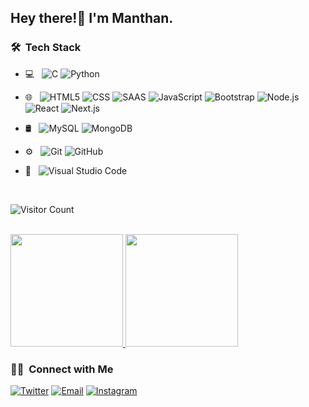 <h2> Hey there!👋  I'm Manthan.</h2>


<h3> 🛠 &nbsp;Tech Stack</h3>

- 💻 &nbsp;
  ![C](https://img.shields.io/badge/-C-333333?style=flat&logo=C&logoColor=00599C)
  ![Python](https://img.shields.io/badge/-Python-333333?style=flat&logo=python)
  
 - 🌐 &nbsp;
  ![HTML5](https://img.shields.io/badge/-HTML5-333333?style=flat&logo=HTML5)
  ![CSS](https://img.shields.io/badge/-CSS-333333?style=flat&logo=CSS3&logoColor=1572B6)
  ![SAAS](https://img.shields.io/badge/Sass-333333?&logo=sass&logoColor=white)
  ![JavaScript](https://img.shields.io/badge/-JavaScript-333333?style=flat&logo=javascript)
  ![Bootstrap](https://img.shields.io/badge/-Bootstrap-333333?style=flat&logo=bootstrap&logoColor=563D7C)
  ![Node.js](https://img.shields.io/badge/Node.js-333333?&logo=node.js&logoColor=white)
  ![React](https://img.shields.io/badge/-React-333333?style=flat&logo=react)
  ![Next.js](https://img.shields.io/badge/-Next.js-333333?style=flat&logo=Next.js)
  
- 🛢 &nbsp;
  ![MySQL](https://img.shields.io/badge/-MySQL-333333?style=flat&logo=mysql)
  ![MongoDB](https://img.shields.io/badge/-MongoDB-333333?style=flat&logo=mongodb)
- ⚙️ &nbsp;
  ![Git](https://img.shields.io/badge/-Git-333333?style=flat&logo=git)
  ![GitHub](https://img.shields.io/badge/-GitHub-333333?style=flat&logo=github)

- 🔧 &nbsp;
  ![Visual Studio Code](https://img.shields.io/badge/-Visual%20Studio%20Code-333333?style=flat&logo=visual-studio-code&logoColor=007ACC)
 

<br/>


![Visitor Count](https://profile-counter.glitch.me/{imanthanparmar}/count.svg)

<br/>

<a href="https://github.com/Manthan171">
  <img height="180em" src="https://github-readme-stats.vercel.app/api?username=imanthanparmar&theme=buefy&show_icons=true" />
  <img height="180em" src="https://github-readme-stats.vercel.app/api/top-langs/?username=imanthanparmar&theme=buefy&layout=compact" />
</a>

<br/>


<h3> 🤝🏻 &nbsp;Connect with Me </h3>

<p align="center">

<a href="https://twitter.com/Manthan_171"><img alt="Twitter" src="https://img.shields.io/badge/Twitter-blue?style=flat-square&logo=twitter"></a>
<a href="mailto:mmparmar17122000@gmail.com"><img alt="Email" src="https://img.shields.io/badge/Email-blue?style=flat-square&logo=gmail"></a>
<a href="https://www.instagram.com/milu._1712/"><img alt="Instagram" src="https://img.shields.io/badge/Instagram-blue?style=flat-square&logo=instagram"></a> 
</p>
